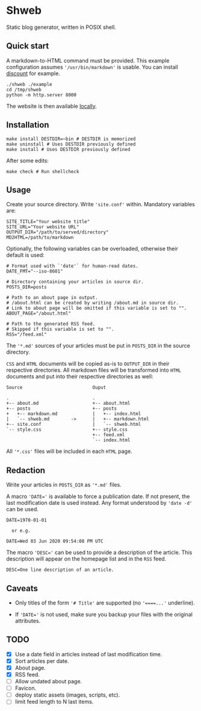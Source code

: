 # Shweb

Static blog generator, written in POSIX shell.

## Quick start

A markdown-to-HTML command must be provided. This example configuration
assumes `'/usr/bin/markdown'` is usable. You can install [discount] for example.

    ./shweb ./example
    cd /tmp/shweb
    python -m http.server 8000

The website is then available [locally](http://0.0.0.0:8000/).

[discount]: https://github.com/Orc/discount

## Installation

    make install DESTDIR=~bin # DESTDIR is memorized
    make uninstall # Uses DESTDIR previously defined
    make install # Uses DESTDIR previously defined

After some edits:

    make check # Run shellcheck

## Usage

Create your source directory. Write `'site.conf'` within. Mandatory variables are:

    SITE_TITLE="Your website title"
    SITE_URL="Your website URL"
    OUTPUT_DIR="/path/to/served/directory"
    MD2HTML=/path/to/markdown

Optionally, the following variables can be overloaded, otherwise
their default is used:

    # Format used with `'date'` for human-read dates.
    DATE_FMT="--iso-8601" 

    # Directory containing your articles in source dir.
    POSTS_DIR=posts

    # Path to an about page in output.
    # /about.html can be created by writing /about.md in source dir.
    # Link to about page will be omitted if this variable is set to "".
    ABOUT_PAGE="/about.html"

    # Path to the generated RSS feed.
    # Skipped if this variable is set to "".
    RSS="/feed.xml"

The `'*.md'` sources of your articles must be put in `POSTS_DIR` in the
source directory.

`CSS` and `HTML` documents will be copied as-is to `OUTPUT_DIR` in their respective
directories. All markdown files will be transformed into `HTML` documents and put
into their respective directories as well:

    Source                          Ouput

    .                               .
    +-- about.md                    +-- about.html
    +-- posts                       +-- posts
    +   +-- markdown.md             |   +-- index.html
    |   `-- shweb.md        ->      |   +-- markdown.html
    +-- site.conf                   |   `-- shweb.html
    `-- style.css                   +-- style.css
                                    +-- feed.xml
                                    `-- index.html

All `'*.css'` files will be included in each `HTML` page.

## Redaction

Write your articles in `POSTS_DIR` as `'*.md'` files.

A macro `'DATE='` is available to force a publication date. If not present,
the last modification date is used instead. Any format understood by `'date -d'` can be used.

    DATE=1970-01-01

      or e.g.

    DATE=Wed 03 Jun 2020 09:54:08 PM UTC

The macro `'DESC='` can be used to provide a description of the article.
This description will appear on the homepage list and in the `RSS` feed.

    DESC=One line description of an article.

## Caveats

* Only titles of the form `'# Title'` are supported (no `'====...'` underline).

* If `'DATE='` is not used, make sure you backup your files with the original attributes.

## TODO

 - [x] Use a date field in articles instead of last modification time.
 - [x] Sort articles per date.
 - [x] About page.
 - [x] RSS feed.
 - [ ] Allow undated about page.
 - [ ] Favicon.
 - [ ] deploy static assets (images, scripts, etc).
 - [ ] limit feed length to N last items.
